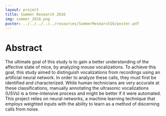 ```yaml
---
layout: project
title: Summer Research 2016
img: summer_2016.png
poster: ../../../../../resources/SummerResearch16/poster.pdf
---
```


# Abstract
The ultimate goal of this study is to gain a better understanding of the affective state of mice, by analyzing mouse vocalizations. To achieve this goal, this study aimed to distinguish vocalizations from recordings using an artificial neural network. In order to analyze these calls, they must first be identified and characterized. While human technicians are very accurate at these classifications, manually annotating the ultrasonic vocalizations (USVs) is a time-intensive process and might be better if it were automated.
This project relies on neural networks, a machine learning technique that employs weighted inputs with the ability to learn as a method of discerning calls from noise.
